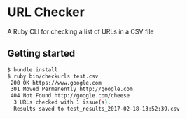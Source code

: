 # URL Checker

A Ruby CLI for checking a list of URLs in a CSV file

## Getting started

```sh
$ bundle install
$ ruby bin/checkurls test.csv
 200 OK https://www.google.com
 301 Moved Permanently http://google.com
 404 Not Found http://google.com/cheese
  3 URLs checked with 1 issue(s).
  Results saved to test_results_2017-02-18-13:52:39.csv
```
